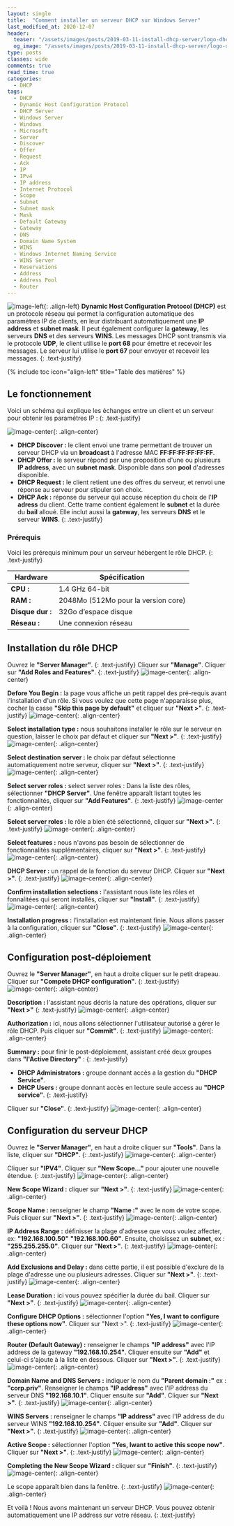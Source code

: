 ```yaml
---
layout: single
title:  "Comment installer un serveur DHCP sur Windows Server"
last_modified_at: 2020-12-07
header:
  teaser: "/assets/images/posts/2019-03-11-install-dhcp-server/logo-dhcp-444x240.png"
  og_image: "/assets/images/posts/2019-03-11-install-dhcp-server/logo-dhcp-444x240.png"
type: posts
classes: wide
comments: true
read_time: true
categories:
  - DHCP
tags:
  - DHCP
  - Dynamic Host Configuration Protocol
  - DHCP Server
  - Windows Server
  - Windows
  - Microsoft
  - Server
  - Discover
  - Offer
  - Request
  - Ack
  - IP
  - IPv4
  - IP address
  - Internet Protocol
  - Scope
  - Subnet
  - Subnet mask
  - Mask
  - Default Gateway
  - Gateway
  - DNS
  - Domain Name System
  - WINS
  - Windows Internet Naming Service
  - WINS Server
  - Reservations
  - Address
  - Address Pool
  - Router
---
```


![image-left](/assets/images/posts/2019-03-11-install-dhcp-server/logo-dhcp-222x150.png){: .align-left}
**Dynamic Host Configuration Protocol (DHCP)** est un protocole réseau qui permet la configuration automatique des paramètres IP de clients, en leur distribuant automatiquement une **IP address** et **subnet mask**. Il peut également configurer la **gateway**, les serveurs **DNS** et des serveurs **WINS**. Les messages DHCP sont transmis via le protocole **UDP**, le client utilise le **port 68** pour émettre et recevoir les messages. Le serveur lui utilise le **port 67** pour envoyer et recevoir les messages.
{: .text-justify}

{% include toc icon="align-left" title="Table des matières" %}

## Le fonctionnement
Voici un schéma qui explique les échanges entre un client et un serveur pour obtenir les paramètres IP :
{: .text-justify}

![image-center](/assets/images/posts/2019-03-11-install-dhcp-server/DHCP-requetes.jpg){: .align-center}

- **DHCP Discover :** le client envoi une trame permettant de trouver un serveur DHCP via un **broadcast** à l'adresse MAC **FF:FF:FF:FF:FF:FF**.
- **DHCP Offer :** le serveur répond par une proposition d'une ou plusieurs **IP address**, avec un **subnet mask**. Disponible dans son **pool** d'adresses disponible.
- **DHCP Request :** le client retient une des offres du serveur, et renvoi une réponse au serveur pour stipuler son choix.
- **DHCP Ack :** réponse du serveur qui accuse réception du choix de l'**IP adress** du client. Cette trame contient également le **subnet** et la durée du **bail** alloué. Elle inclut aussi la **gateway**, les serveurs **DNS** et le serveur **WINS**.
{: .text-justify}


### Prérequis
Voici les prérequis minimum pour un serveur hébergent le rôle DHCP.
{: .text-justify}

| Hardware     | Spécification |
|---------     | ----------- |
| **CPU :** | 1.4 GHz 64-bit |
| **RAM :** | 2048Mo (512Mo pour la version core) |
| **Disque dur :** | 32Go d’espace disque |
| **Réseau :** | Une connexion réseau |


## Installation du rôle DHCP

Ouvrez le **"Server Manager"**.
{: .text-justify}
Cliquer sur **"Manage"**. Cliquer sur **"Add Roles and Features"**.
{: .text-justify}
![image-center](/assets/images/posts/2019-03-11-install-dhcp-server/2019-02-26-17_10_33-1.png){: .align-center}

**Defore You Begin :** la page vous affiche un petit rappel des pré-requis avant l'installation d'un rôle. Si vous voulez que cette page n'apparaisse plus, cocher la casse **"Skip this page by default"** et cliquer sur **"Next >"**.
{: .text-justify}
![image-center](/assets/images/posts/2019-03-11-install-dhcp-server/2019-02-26-17_11_55-1.png){: .align-center}

**Select installation type :** nous souhaitons installer le rôle sur le serveur en question, laisser le choix par défaut et cliquer sur **"Next >"**.
{: .text-justify}
![image-center](/assets/images/posts/2019-03-11-install-dhcp-server/2019-02-26-17_12_19-1.png){: .align-center}

**Select destination server :** le choix par défaut sélectionne automatiquement notre serveur, cliquer sur **"Next >"**.
{: .text-justify}
![image-center](/assets/images/posts/2019-03-11-install-dhcp-server/2019-02-26-17_12_35-1.png){: .align-center}

**Select server roles :** select server roles : Dans la liste des rôles, sélectionner **"DHCP Server"**. Une fenêtre apparaît listant toutes les fonctionnalités, cliquer sur **"Add Features"**.
{: .text-justify}
![image-center](/assets/images/posts/2019-03-11-install-dhcp-server/2019-02-26-17_13_13-1.png){: .align-center}

**Select server roles :** le rôle a bien été sélectionné, cliquer sur **"Next >"**.
{: .text-justify}
![image-center](/assets/images/posts/2019-03-11-install-dhcp-server/2019-02-26-17_13_32-1.png){: .align-center}

**Select features :** nous n'avons pas besoin de sélectionner de fonctionnalités supplémentaires, cliquer sur **"Next >"**.
{: .text-justify}
![image-center](/assets/images/posts/2019-03-11-install-dhcp-server/2019-02-26-17_13_48-1.png){: .align-center}

**DHCP Server :** un rappel de la fonction du serveur DHCP. Cliquer sur **"Next >"**.
{: .text-justify}
![image-center](/assets/images/posts/2019-03-11-install-dhcp-server/2019-02-26-17_14_06-1.png){: .align-center}

**Confirm installation selections :** l'assistant nous liste les rôles et fonnalitées qui seront installés, cliquer sur **"Install"**.
{: .text-justify}
![image-center](/assets/images/posts/2019-03-11-install-dhcp-server/2019-02-26-17_14_23-1.png){: .align-center}

**Installation progress :** l'installation est maintenant finie. Nous allons passer à la configuration, cliquer sur **"Close"**.
{: .text-justify}
![image-center](/assets/images/posts/2019-03-11-install-dhcp-server/2019-02-26-17_15_33-1.png){: .align-center}








## Configuration post-déploiement

Ouvrez le **"Server Manager"**, en haut a droite cliquer sur le petit drapeau. Cliquer sur **"Compete DHCP configuration"**.
{: .text-justify}
![image-center](/assets/images/posts/2019-03-11-install-dhcp-server/2019-02-26-17_15_53-1.png){: .align-center}

**Description :** l'assistant nous décris la nature des opérations, cliquer sur **"Next >"**
{: .text-justify}
![image-center](/assets/images/posts/2019-03-11-install-dhcp-server/2019-02-26-17_17_53-1.png){: .align-center}

**Authorization :** ici, nous allons sélectionner l'utilisateur autorisé a gérer le rôle DHCP. Puis cliquer sur **"Commit"**.
{: .text-justify}
![image-center](/assets/images/posts/2019-03-11-install-dhcp-server/2019-02-26-17_18_11-1.png){: .align-center}

**Summary :** pour finir le post-déploiement, assistant créé deux groupes dans **"l'Active Directory"** :
{: .text-justify}
- **DHCP Administrators :** groupe donnant accès a la gestion du **"DHCP Service"**.
- **DHCP Users :** groupe donnant accès en lecture seule access au **"DHCP service"**.
{: .text-justify}

Cliquer sur **"Close"**.
{: .text-justify}
![image-center](/assets/images/posts/2019-03-11-install-dhcp-server/2019-02-26-17_18_32-1.png){: .align-center}


## Configuration du serveur DHCP

Ouvrez le **"Server Manager"**, en haut a droite cliquer sur **"Tools"**. Dans la liste, cliquer sur **"DHCP"**.
{: .text-justify}
![image-center](/assets/images/posts/2019-03-11-install-dhcp-server/2019-02-26-17_19_49-1.png){: .align-center}

Cliquer sur **"IPV4"**. Cliquer sur **"New Scope..."** pour ajouter une nouvelle étendue.
{: .text-justify}
![image-center](/assets/images/posts/2019-03-11-install-dhcp-server/2019-02-26-17_21_20-1.png){: .align-center}

**New Scope Wizard :** cliquer sur **"Next >"**.
{: .text-justify}
![image-center](/assets/images/posts/2019-03-11-install-dhcp-server/2019-02-26-17_21_47-1.png){: .align-center}

**Scope Name :** renseigner le champ **"Name :"** avec le nom de votre scope. Puis cliquer sur **"Next >"**.
{: .text-justify}
![image-center](/assets/images/posts/2019-03-11-install-dhcp-server/2019-02-26-17_22_24-1.png){: .align-center}

**IP Address Range :** définisser la plage d'adresse que vous voulez affecter, ex: **"192.168.100.50"** **"192.168.100.60"**. Ensuite, choisissez un **subnet**, ex : **"255.255.255.0"**. Cliquer sur **"Next >"**.
{: .text-justify}
![image-center](/assets/images/posts/2019-03-11-install-dhcp-server/2019-02-26-17_23_26-1.png){: .align-center}

**Add Exclusions and Delay :** dans cette partie, il est possible d'exclure de la plage d'adresse une ou plusieurs adresses. Cliquer sur **"Next >"**.
{: .text-justify}
![image-center](/assets/images/posts/2019-03-11-install-dhcp-server/2019-02-26-17_23_48-1.png){: .align-center}

**Lease Duration :** ici vous pouvez spécifier la durée du bail. Cliquer sur **"Next >"**.
{: .text-justify}
![image-center](/assets/images/posts/2019-03-11-install-dhcp-server/2019-02-26-17_24_09-1.png){: .align-center}

**Configure DHCP Options :** sélectionner l'option **"Yes, I want to configure these options now"**. Cliquer sur "Next >".
{: .text-justify}
![image-center](/assets/images/posts/2019-03-11-install-dhcp-server/2019-02-26-17_24_26-1.png){: .align-center}

**Router (Default Gateway) :** renseigner le champs **"IP address"** avec l'IP address de la gateway **"192.168.10.254"**. Cliquer ensuite sur **"Add"** et celui-ci s'ajoute à la liste en dessous. Cliquer sur **"Next >"**.
{: .text-justify}
![image-center](/assets/images/posts/2019-03-11-install-dhcp-server/2019-02-26-17_25_16-1.png){: .align-center}

**Domain Name and DNS Servers :** indiquer le nom du **"Parent domain :"** ex : **"corp.priv"**. Renseigner le champs **"IP address"** avec l'IP address du serveur DNS **"192.168.10.1"**. Cliquer ensuite sur **"Add"**. Cliquer sur **"Next >"**.
{: .text-justify}
![image-center](/assets/images/posts/2019-03-11-install-dhcp-server/2019-02-26-17_25_41-1.png){: .align-center}

**WINS Servers :** renseigner le champs **"IP address"** avec l'IP address de du serveur WINS **"192.168.10.254"**. Cliquer ensuite sur **"Add"**. Cliquer sur **"Next >"**.
{: .text-justify}
![image-center](/assets/images/posts/2019-03-11-install-dhcp-server/2019-02-26-17_26_13-1.png){: .align-center}

**Active Scope :** sélectionner l'option **"Yes, Iwant to active this scope now"**. <br/>Cliquer sur **"Next >"**.
{: .text-justify}
![image-center](/assets/images/posts/2019-03-11-install-dhcp-server/2019-02-26-17_26_51-1.png){: .align-center}

**Completing the New Scope Wizard :** cliquer sur **"Finish"**.
{: .text-justify}
![image-center](/assets/images/posts/2019-03-11-install-dhcp-server/2019-02-26-17_27_06-1.png){: .align-center}

Le scope apparaît bien dans la fenêtre.
{: .text-justify}
![image-center](/assets/images/posts/2019-03-11-install-dhcp-server/2019-02-26-17_27_51-1.png){: .align-center}

Et voilà ! Nous avons maintenant un serveur DHCP. Vous pouvez obtenir automatiquement une IP address sur votre réseau.
{: .text-justify}
